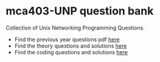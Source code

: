 # mca403-UNP question bank

Collection of Unix Networking Programming Questions.

- Find the previous year questions pdf [here](./UNP-previous-year-questions.pdf)
- Find the theory questions and solutions [here](./theory-questions)
- Find the coding questions and solutions [here](./coding-questions)
